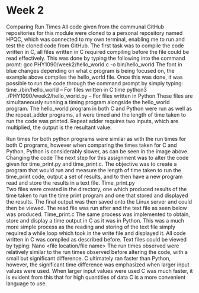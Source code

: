 # Week 2
Comparing Run Times
All code given from the communal GitHub repositories for this module were cloned to a personal repository named HPQC, which was connected to my own terminal, enabling me to run and test the cloned code from GitHub. The first task was to compile the code written in C, all files written in C required compiling before the file could be read effectively. This was done by typing the following into the command promt:
gcc PHY1090/week2/hello_world.c -o bin/hello_world
The font in blue changes depending on what c program is being focused on, the example above compiles the hello_world file. Once this was done, it was possible to run the code through the command prompt by simply typing:
time ./bin/hello_world – For files written in C
time python3 ./PHY1090/week2/hello_world.py – For files written in Python
These files are simultaneously running a timing program alongside the hello_world program. The hello_world program in both C and Python were run as well as the repeat_adder programs, all were timed and the length of time taken to run the code was printed. Repeat adder requires two inputs, which are multiplied, the output is the resultant value. 
 
Run times for both python programs were similar as with the run times for both C programs, however when comparing the times taken for C and Python, Python is considerably slower, as can be seen in the image above. 
Changing the code
The next step for this assignment was to alter the code given for time_print.py and time_print.c. The objective was to create a program that would run and measure the length of time taken to run the time_print code, output a set of results, and to then have a new program read and store the results in a text file. 
	Time_print.py		
Two files were created in the directory, one which produced results of the time taken to run the time print program and one that stored and displayed the results. The final output was then saved onto the Linux server and could then be viewed. The read file was run after and the text file as seen below was produced. 
	Time_print.c
The same process was implemented to obtain, store and display a time output in C as it was in Python. This was a much more simple process as the reading and storing of the text file simply required a while loop which took in the write file and displayed it. All code written in C was compiled as described before. 
Text files could be viewed by typing:
Nano <file location/file name>
The run times observed were relatively similar to the run times observed before altering the code, with a small but significant difference. C ultimately ran faster than Python, however, the significant time difference was emphasized when larger input values were used. When larger input values were used C was much faster, it is evident from this that for high quantities of data C is a more convenient language to use.
 
